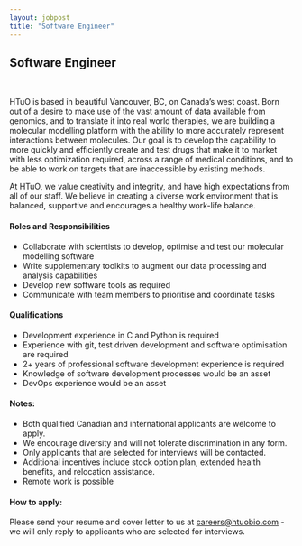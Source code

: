 ```yaml
---
layout: jobpost
title: "Software Engineer"
---
```


## Software Engineer 

  &nbsp; 

HTuO is based in beautiful Vancouver, BC, on Canada’s west coast.  Born out of a desire to make use of the vast amount of data available from genomics, and to translate it into real world therapies, we are building a molecular modelling platform with the ability to more accurately represent interactions between molecules.  Our goal is to develop the capability to more quickly and efficiently create and test drugs that make it to market with less optimization required, across a range of medical conditions, and to be able to work on targets that are inaccessible by existing methods.

At HTuO, we value creativity and integrity, and have high expectations from all of our staff.  We believe in creating a diverse work environment that is balanced, supportive and encourages a healthy work-life balance. 

#### Roles and Responsibilities

* Collaborate with scientists to develop, optimise and test our molecular modelling software
* Write supplementary toolkits to augment our data processing and analysis capabilities
* Develop new software tools as required
* Communicate with team members to prioritise and coordinate tasks

#### Qualifications
* Development experience in C and Python is required
* Experience with git, test driven development and software optimisation are required
* 2+ years of professional software development experience is required
* Knowledge of software development processes would be an asset
* DevOps experience would be an asset

#### Notes: 

* Both qualified Canadian and international applicants are welcome to apply.
* We encourage diversity and will not tolerate discrimination in any form.
* Only applicants that are selected for interviews will be contacted.
* Additional incentives include stock option plan, extended health benefits, and relocation assistance.
* Remote work is possible

#### How to apply:

Please send your resume and cover letter to us at 
[careers@htuobio.com](mailto:careers@htuobio.com) - we will only reply to applicants who are selected for interviews.
